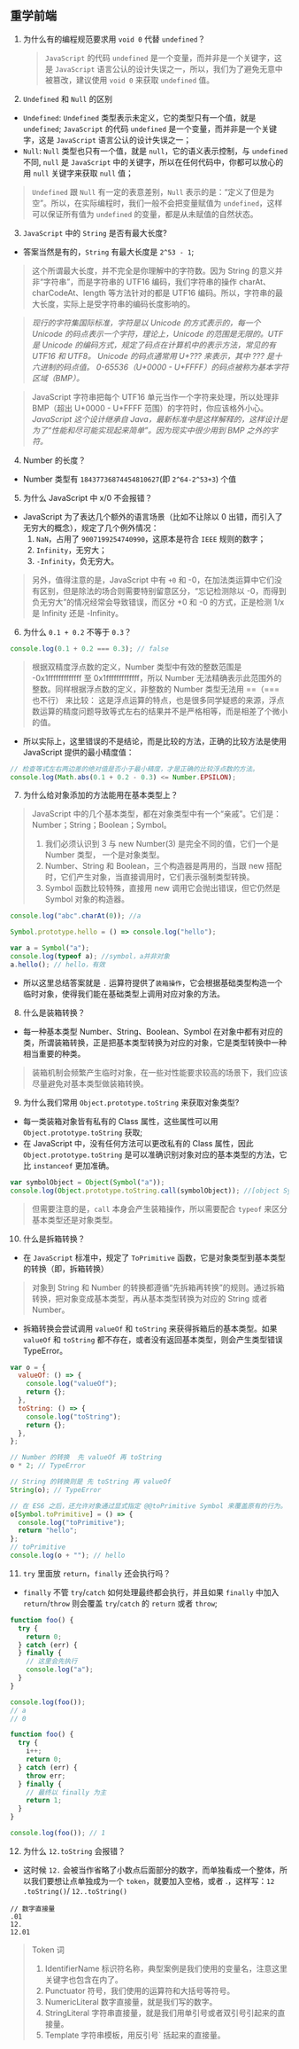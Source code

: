 ## 重学前端

1. 为什么有的编程规范要求用 `void 0` 代替 `undefined`？

   > `JavaScript` 的代码 `undefined` 是一个变量，而并非是一个关键字，这是 `JavaScript` 语言公认的设计失误之一，所以，我们为了避免无意中被篡改，建议使用 `void 0` 来获取 `undefined` 值。

2. `Undefined` 和 `Null` 的区别

- `Undefined`: `Undefined` 类型表示未定义，它的类型只有一个值，就是 `undefined`; `JavaScript` 的代码 `undefined` 是一个变量，而并非是一个关键字，这是 `JavaScript` 语言公认的设计失误之一；
- `Null`: `Null` 类型也只有一个值，就是 `null`，它的语义表示控制，与 `undefined` 不同, `null` 是 `JavaScript` 中的关键字，所以在任何代码中，你都可以放心的用 `null` 关键字来获取 `null` 值；

> `Undefined` 跟 `Null` 有一定的表意差别，`Null` 表示的是：“定义了但是为空”。所以，在实际编程时，我们一般不会把变量赋值为 `undefined`，这样可以保证所有值为 `undefined` 的变量，都是从未赋值的自然状态。

3. `JavaScript` 中的 `String` 是否有最大长度?

- 答案当然是有的，`String` 有最大长度是 `2^53 - 1`;

> 这个所谓最大长度，并不完全是你理解中的字符数。因为 String 的意义并非“字符串”，而是字符串的 UTF16 编码，我们字符串的操作 charAt、charCodeAt、length 等方法针对的都是 UTF16 编码。所以，字符串的最大长度，实际上是受字符串的编码长度影响的。

> _现行的字符集国际标准，字符是以 Unicode 的方式表示的，每一个 Unicode 的码点表示一个字符，理论上，Unicode 的范围是无限的。UTF 是 Unicode 的编码方式，规定了码点在计算机中的表示方法，常见的有 UTF16 和 UTF8。 Unicode 的码点通常用 U+??? 来表示，其中 ??? 是十六进制的码点值。 0-65536（U+0000 - U+FFFF）的码点被称为基本字符区域（BMP）。_

> JavaScript 字符串把每个 UTF16 单元当作一个字符来处理，所以处理非 BMP（超出 U+0000 - U+FFFF 范围）的字符时，你应该格外小心。_JavaScript 这个设计继承自 Java，最新标准中是这样解释的，这样设计是为了“性能和尽可能实现起来简单”。因为现实中很少用到 BMP 之外的字符。_

4. Number 的长度？

- Number 类型有 `18437736874454810627`(即 `2^64-2^53+3`) 个值

5. 为什么 JavaScript 中 x/0 不会报错？

- JavaScript 为了表达几个额外的语言场景（比如不让除以 0 出错，而引入了无穷大的概念），规定了几个例外情况：
  1. `NaN`，占用了 `9007199254740990`，这原本是符合 `IEEE` 规则的数字；
  2. `Infinity`，无穷大；
  3. `-Infinity`，负无穷大。

> 另外，值得注意的是，JavaScript 中有 `+0` 和 -0，在加法类运算中它们没有区别，但是除法的场合则需要特别留意区分，“忘记检测除以 -0，而得到负无穷大”的情况经常会导致错误，而区分 +0 和 -0 的方式，正是检测 1/x 是 Infinity 还是 -Infinity。

6. 为什么 `0.1 + 0.2` 不等于 `0.3`？

```javascript
console.log(0.1 + 0.2 === 0.3); // false
```

> 根据双精度浮点数的定义，Number 类型中有效的整数范围是 -0x1fffffffffffff 至 0x1fffffffffffff，所以 Number 无法精确表示此范围外的整数。同样根据浮点数的定义，非整数的 Number 类型无法用 ==（=== 也不行） 来比较：
> 这是浮点运算的特点，也是很多同学疑惑的来源，浮点数运算的精度问题导致等式左右的结果并不是严格相等，而是相差了个微小的值。

- 所以实际上，这里错误的不是结论，而是比较的方法，正确的比较方法是使用 JavaScript 提供的最小精度值：

```javascript
// 检查等式左右两边差的绝对值是否小于最小精度，才是正确的比较浮点数的方法。
console.log(Math.abs(0.1 + 0.2 - 0.3) <= Number.EPSILON);
```

7. 为什么给对象添加的方法能用在基本类型上？

> JavaScript 中的几个基本类型，都在对象类型中有一个“亲戚”。它们是：Number；String；Boolean；Symbol。
>
> 1. 我们必须认识到 3 与 new Number(3) 是完全不同的值，它们一个是 Number 类型， 一个是对象类型。
> 2. Number、String 和 Boolean，三个构造器是两用的，当跟 new 搭配时，它们产生对象，当直接调用时，它们表示强制类型转换。
> 3. Symbol 函数比较特殊，直接用 new 调用它会抛出错误，但它仍然是 Symbol 对象的构造器。

```javascript
console.log("abc".charAt(0)); //a

Symbol.prototype.hello = () => console.log("hello");

var a = Symbol("a");
console.log(typeof a); //symbol，a并非对象
a.hello(); // hello，有效
```

- 所以这里总结答案就是 `.` 运算符提供了`装箱操作`，它会根据基础类型构造一个临时对象，使得我们能在基础类型上调用对应对象的方法。

8. 什么是装箱转换？

- 每一种基本类型 Number、String、Boolean、Symbol 在对象中都有对应的类，所谓装箱转换，正是把基本类型转换为对应的对象，它是类型转换中一种相当重要的种类。

> 装箱机制会频繁产生临时对象，在一些对性能要求较高的场景下，我们应该尽量避免对基本类型做装箱转换。

9. 为什么我们常用 `Object.prototype.toString` 来获取对象类型?

- 每一类装箱对象皆有私有的 Class 属性，这些属性可以用 `Object.prototype.toString` 获取;
- 在 JavaScript 中，没有任何方法可以更改私有的 Class 属性，因此 `Object.prototype.toString` 是可以准确识别对象对应的基本类型的方法，它比 `instanceof` 更加准确。

```javascript
var symbolObject = Object(Symbol("a"));
console.log(Object.prototype.toString.call(symbolObject)); //[object Symbol]
```

> 但需要注意的是，`call` 本身会产生装箱操作，所以需要配合 `typeof` 来区分基本类型还是对象类型。

10. 什么是拆箱转换？

- 在 `JavaScript` 标准中，规定了 `ToPrimitive` 函数，它是对象类型到基本类型的转换（即，拆箱转换）

> 对象到 String 和 Number 的转换都遵循“先拆箱再转换”的规则。通过拆箱转换，把对象变成基本类型，再从基本类型转换为对应的 String 或者 Number。

- 拆箱转换会尝试调用 `valueOf` 和 `toString` 来获得拆箱后的基本类型。如果 `valueOf` 和 `toString` 都不存在，或者没有返回基本类型，则会产生类型错误 TypeError。

```javascript
var o = {
  valueOf: () => {
    console.log("valueOf");
    return {};
  },
  toString: () => {
    console.log("toString");
    return {};
  },
};

// Number 的转换  先 valueOf 再 toString
o * 2; // TypeError

// String 的转换则是 先 toString 再 valueOf
String(o); // TypeError

// 在 ES6 之后，还允许对象通过显式指定 @@toPrimitive Symbol 来覆盖原有的行为。
o[Symbol.toPrimitive] = () => {
  console.log("toPrimitive");
  return "hello";
};
// toPrimitive
console.log(o + ""); // hello
```

11. `try` 里面放 `return`，`finally` 还会执行吗？

- `finally` 不管 `try`/`catch` 如何处理最终都会执行，并且如果 `finally` 中加入 `return`/`throw` 则会覆盖 `try`/`catch` 的 `return` 或者 `throw`;

```javascript
function foo() {
  try {
    return 0;
  } catch (err) {
  } finally {
    // 这里会先执行
    console.log("a");
  }
}

console.log(foo());
// a
// 0
```

```javascript
function foo() {
  try {
    i++;
    return 0;
  } catch (err) {
    throw err;
  } finally {
    // 最终以 finally 为主
    return 1;
  }
}

console.log(foo()); // 1
```

12. 为什么 `12.toString` 会报错？

- 这时候 `12.` 会被当作省略了小数点后面部分的数字，而单独看成一个整体，所以我们要想让点单独成为一个 `token`，就要加入空格，或者 .，这样写：`12 .toString()`/ `12..toString()`

```text
// 数字直接量
.01
12.
12.01
```

> Token 词
>
> 1. IdentifierName 标识符名称，典型案例是我们使用的变量名，注意这里关键字也包含在内了。
> 2. Punctuator 符号，我们使用的运算符和大括号等符号。
> 3. NumericLiteral 数字直接量，就是我们写的数字。
> 4. StringLiteral 字符串直接量，就是我们用单引号或者双引号引起来的直接量。
> 5. Template 字符串模板，用反引号` 括起来的直接量。
